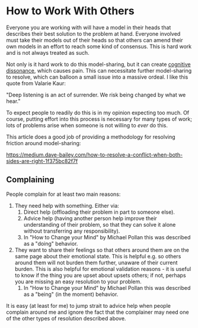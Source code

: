 # How to Work With Others

Everyone you are working with will have a model in their heads that describes
their best solution to the problem at hand.  Everyone involved must take their
models out of their heads so that others can amend their own models in an
effort to reach some kind of consensus.  This is hard work and is not always
treated as such.

Not only is it hard work to do this model-sharing, but it can create [cognitive
dissonance](https://en.wikipedia.org/wiki/Cognitive_dissonance), which causes
pain.  This can necessitate further model-sharing to resolve, which can balloon
a small issue into a massive ordeal.  I like this quote from Valarie Kaur:

   "Deep listening is an act of surrender. We risk being changed by what we hear."

To expect people to readily do this is in my opinion expecting too much.  Of
course, putting effort into this process is necessary for many types of work;
lots of problems arise when someone is not willing to *ever* do this.

This article does a good job of providing a methodology for resolving friction
around model-sharing:

https://medium.dave-bailey.com/how-to-resolve-a-conflict-when-both-sides-are-right-1f375bc82f7f


## Complaining

People complain for at least two main reasons:

1. They need help with something.  Either via:
    1. Direct help (offloading their problem in part to someone else).
    1. Advice help (having another person help improve their understanding of
       their problem, so that they can solve it alone without transferring any
       responsibility).
    1. In "How to Change your Mind" by Michael Pollan this was described as a
       "doing" behavior.
1. They want to share their feelings so that others around them are on the same
   page about their emotional state.  This is helpful e.g. so others around
   them will not burden them further, unaware of their current burden.  This is
   also helpful for emotional validation reasons - it is useful to know if the
   thing you are upset about upsets others; if not, perhaps you are missing an
   easy resolution to your problem.
    1. In "How to Change your Mind" by Michael Pollan this was described as a
       "being" (in the moment) behavior.

It is easy (at least for me) to jump strait to advice help when people complain
around me and ignore the fact that the complainer may need one of the other
types of resolution described above.
